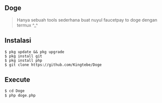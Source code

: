 ## Doge
> Hanya sebuah tools sederhana buat nuyul
faucetpay to doge dengan termux ^_^
## Instalasi
```
$ pkg update && pkg upgrade
$ pkg install git
$ pkg install php
$ git clone https://github.com/Kingtebe/Doge
```
## Execute
```php
$ cd Doge
$ php doge.php
```
